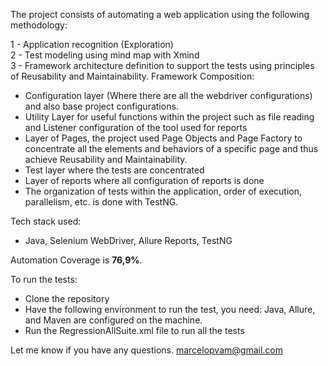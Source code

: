 The project consists of automating a web application using the following methodology:

1 - Application recognition (Exploration)\
2 - Test modeling using mind map with Xmind\
3 - Framework architecture definition to support the tests using principles of Reusability and Maintainability.
Framework Composition:
*  Configuration layer (Where there are all the webdriver configurations) and also base project configurations.
* Utility Layer for useful functions within the project such as file reading and Listener configuration of the tool used for reports
* Layer of Pages, the project used Page Objects and Page Factory to concentrate all the elements and behaviors of a specific page and thus achieve Reusability and Maintainability.
* Test layer where the tests are concentrated
* Layer of reports where all configuration of reports is done
* The organization of tests within the application, order of execution, parallelism, etc. is done with TestNG.

Tech stack used:

* Java, Selenium WebDriver, Allure Reports, TestNG

Automation Coverage is <strong>76,9%</strong>. 

To run the tests:
* Clone the repository
* Have the following environment to run the test, you need:
Java, Allure, and Maven are configured on the machine.
* Run the RegressionAllSuite.xml file to run all the tests

Let me know if you have any questions.
marcelopvam@gmail.com
